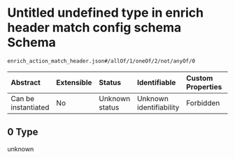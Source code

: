 # Untitled undefined type in enrich header match config schema Schema

```txt
enrich_action_match_header.json#/allOf/1/oneOf/2/not/anyOf/0
```



| Abstract            | Extensible | Status         | Identifiable            | Custom Properties | Additional Properties | Access Restrictions | Defined In                                                                                            |
| :------------------ | :--------- | :------------- | :---------------------- | :---------------- | :-------------------- | :------------------ | :---------------------------------------------------------------------------------------------------- |
| Can be instantiated | No         | Unknown status | Unknown identifiability | Forbidden         | Allowed               | none                | [enrich\_action\_match\_header.json\*](../out/enrich_action_match_header.json "open original schema") |

## 0 Type

unknown
